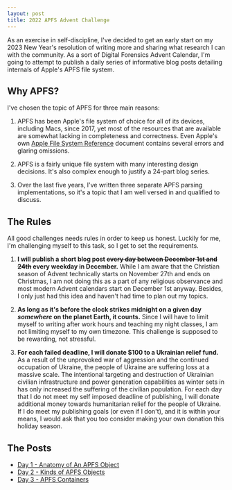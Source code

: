 ```yaml
---
layout: post
title: 2022 APFS Advent Challenge
---
```


As an exercise in self-discipline, I've decided to get an early start on my 2023 New Year's resolution of writing more and sharing what research I can with the community.  As a sort of Digital Forensics Advent Calendar, I'm going to attempt to publish a daily series of informative blog posts detailing internals of Apple's APFS file system.

## Why APFS?

I've chosen the topic of APFS for three main reasons:  

1)  APFS has been Apple's file system of choice for all of its devices, including Macs, since 2017, yet most of the resources that are available are somewhat lacking in completeness and correctness.  Even Apple's own [Apple File System Reference](https://developer.apple.com/support/downloads/Apple-File-System-Reference.pdf) document contains several errors and glaring omissions.

2) APFS is a fairly unique file system with many interesting design decisions.  It's also complex enough to justify a 24-part blog series.

3) Over the last five years, I've written three separate APFS parsing implementations, so it's a topic that I am well versed in and qualified to discuss.

## The Rules

All good challenges needs rules in order to keep us honest.  Luckily for me, I'm challenging myself to this task, so I get to set the requirements.

1) **I will publish a short blog post ~~every day between December 1st and 24th~~ every weekday in December.**  While I am aware that the Christian season of Advent technically starts on November 27th and ends on Christmas, I am not doing this as a part of any religious observance and most modern Advent calendars start on December 1st anyway.  Besides, I only just had this idea and haven't had time to plan out my topics.

2) **As long as it's before the clock strikes midnight on a given day *somewhere* on the planet Earth, it counts.**  Since I will have to limit myself to writing after work hours and teaching my night classes, I am not limiting myself to my own timezone.  This challenge is supposed to be rewarding, not stressful.

3) **For each failed deadline, I will donate $100 to a Ukrainian relief fund.**  As a result of the unprovoked war of aggression and the continued occupation of Ukraine, the people of Ukraine are suffering loss at a massive scale. The intentional targeting and destruction of Ukrainian civilian infrastructure and power generation capabilities as winter sets in has only increased the suffering of the civilian population.  For each day that I do not meet my self imposed deadline of publishing, I will donate additional money towards humanitarian relief for the people of Ukraine.  If I do meet my publishing goals (or even if I don't), and it is within your means, I would ask that you too consider making your own donation this holiday season.  

## The Posts

- [Day 1 - Anatomy of An APFS Object](/post/2022/12/01/Anatomy-of-an-APFS-Object)
- [Day 2 - Kinds of APFS Objects](/post/2022/12/02/Kinds-of-APFS-Objects)
- [Day 3 - APFS Containers](/post/2022/12/05/APFS-Containers)